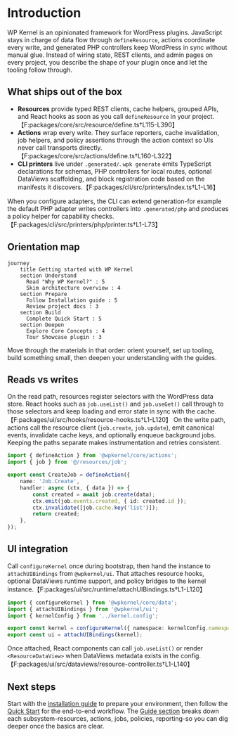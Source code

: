 # Introduction

WP Kernel is an opinionated framework for WordPress plugins. JavaScript stays in charge of data flow through `defineResource`, actions coordinate every write, and generated PHP controllers keep WordPress in sync without manual glue. Instead of wiring state, REST clients, and admin pages on every project, you describe the shape of your plugin once and let the tooling follow through.

## What ships out of the box

- **Resources** provide typed REST clients, cache helpers, grouped APIs, and React hooks as soon as you call `defineResource` in your project.【F:packages/core/src/resource/define.ts†L115-L390】
- **Actions** wrap every write. They surface reporters, cache invalidation, job helpers, and policy assertions through the action context so UIs never call transports directly.【F:packages/core/src/actions/define.ts†L160-L322】
- **CLI printers** live under `.generated/`. `wpk generate` emits TypeScript declarations for schemas, PHP controllers for local routes, optional DataViews scaffolding, and block registration code based on the manifests it discovers.【F:packages/cli/src/printers/index.ts†L1-L16】

When you configure adapters, the CLI can extend generation-for example the default PHP adapter writes controllers into `.generated/php` and produces a policy helper for capability checks.【F:packages/cli/src/printers/php/printer.ts†L1-L73】

## Orientation map

```mermaid
journey
    title Getting started with WP Kernel
    section Understand
      Read "Why WP Kernel?" : 5
      Skim architecture overview : 4
    section Prepare
      Follow Installation guide : 5
      Review project docs : 3
    section Build
      Complete Quick Start : 5
    section Deepen
      Explore Core Concepts : 4
      Tour Showcase plugin : 3
```

Move through the materials in that order: orient yourself, set up tooling, build something small, then deepen your understanding with the guides.

## Reads vs writes

On the read path, resources register selectors with the WordPress data store. React hooks such as `job.useList()` and `job.useGet()` call through to those selectors and keep loading and error state in sync with the cache.【F:packages/ui/src/hooks/resource-hooks.ts†L1-L120】 On the write path, actions call the resource client (`job.create`, `job.update`), emit canonical events, invalidate cache keys, and optionally enqueue background jobs. Keeping the paths separate makes instrumentation and retries consistent.

```ts
import { defineAction } from '@wpkernel/core/actions';
import { job } from '@/resources/job';

export const CreateJob = defineAction({
	name: 'Job.Create',
	handler: async (ctx, { data }) => {
		const created = await job.create(data);
		ctx.emit(job.events.created, { id: created.id });
		ctx.invalidate([job.cache.key('list')]);
		return created;
	},
});
```

## UI integration

Call `configureKernel` once during bootstrap, then hand the instance to `attachUIBindings` from `@wpkernel/ui`. That attaches resource hooks, optional DataViews runtime support, and policy bridges to the kernel instance.【F:packages/ui/src/runtime/attachUIBindings.ts†L1-L120】

```ts
import { configureKernel } from '@wpkernel/core/data';
import { attachUIBindings } from '@wpkernel/ui';
import { kernelConfig } from '../kernel.config';

export const kernel = configureKernel({ namespace: kernelConfig.namespace });
export const ui = attachUIBindings(kernel);
```

Once attached, React components can call `job.useList()` or render `<ResourceDataView>` when DataViews metadata exists in the config.【F:packages/ui/src/dataviews/resource-controller.ts†L1-L140】

## Next steps

Start with the [installation guide](/getting-started/installation) to prepare your environment, then follow the [Quick Start](/getting-started/quick-start) for the end-to-end workflow. The [Guide section](/guide/) breaks down each subsystem-resources, actions, jobs, policies, reporting-so you can dig deeper once the basics are clear.
